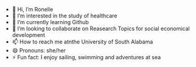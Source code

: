 - 👋 Hi, I’m Ronelle
- 👀 I’m interested in the study of healthcare 
- 🌱 I’m currently learning Github
- 💞️ I’m looking to collaborate on Reasearch Topics for social economical development
- 📫 How to reach me atnthe University of South Alabama
- 😄 Pronouns: she/her
- ⚡ Fun fact: I enjoy sailing, swimming and adventures at sea

<!---
rbobb/rbobb is a ✨ special ✨ repository because its `README.md` (this file) appears on your GitHub profile.
You can click the Preview link to take a look at your changes.
--->
